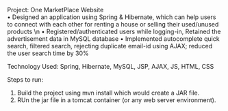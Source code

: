 Project: One MarketPlace Website					   	             
•	Designed an application using Spring & Hibernate, which can help users to connect with each other for renting a house or selling their used/unused products \n
•	Registered/authenticated users while logging-in, Retained the advertisement data in MySQL database
•	Implemented autocomplete quick search, filtered search, rejecting duplicate email-id using AJAX; reduced the user search time by 30%

Technology Used: Spring, Hibernate, MySQL, JSP, AJAX, JS, HTML, CSS

Steps to run:
1. Build the project using mvn install which would create a JAR file.
2. RUn the jar file in a tomcat container (or any web server environment).
